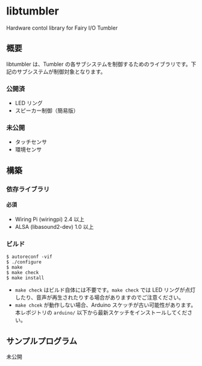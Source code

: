 # libtumbler
Hardware contol library for Fairy I/O Tumbler

## 概要

libtumbler は、Tumbler の各サブシステムを制御するためのライブラリです。下記のサブシステムが制御対象となります。

### 公開済

- LED リング
- スピーカー制御（簡易版）

### 未公開

- タッチセンサ
- 環境センサ

## 構築

### 依存ライブラリ

#### 必須

- Wiring Pi (wiringpi) 2.4 以上
- ALSA (libasound2-dev) 1.0 以上

### ビルド

``````````{.cpp}
$ autoreconf -vif
$ ./configure
$ make
$ make check 
$ make install
``````````

- `make check` はビルド自体には不要です。`make check` では LED リングが点灯したり、音声が再生されたりする場合がありますのでご注意ください。
- `make chcek` が動作しない場合、Arduino スケッチが古い可能性があります。本レポジトリの `arduino/` 以下から最新スケッチをインストールしてください。

## サンプルプログラム

未公開
